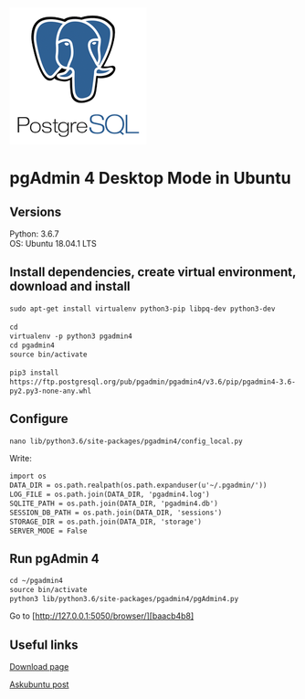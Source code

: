 ![pgAdmin](image.png)  

# pgAdmin 4 Desktop Mode in Ubuntu

## Versions

Python: 3.6.7  
OS: Ubuntu 18.04.1 LTS  

## Install dependencies, create virtual environment, download and install

```
sudo apt-get install virtualenv python3-pip libpq-dev python3-dev

cd
virtualenv -p python3 pgadmin4
cd pgadmin4
source bin/activate

pip3 install https://ftp.postgresql.org/pub/pgadmin/pgadmin4/v3.6/pip/pgadmin4-3.6-py2.py3-none-any.whl
```
## Configure
```
nano lib/python3.6/site-packages/pgadmin4/config_local.py
```
Write:
```
import os
DATA_DIR = os.path.realpath(os.path.expanduser(u'~/.pgadmin/'))
LOG_FILE = os.path.join(DATA_DIR, 'pgadmin4.log')
SQLITE_PATH = os.path.join(DATA_DIR, 'pgadmin4.db')
SESSION_DB_PATH = os.path.join(DATA_DIR, 'sessions')
STORAGE_DIR = os.path.join(DATA_DIR, 'storage')
SERVER_MODE = False
```

## Run pgAdmin 4

```
cd ~/pgadmin4
source bin/activate
python3 lib/python3.6/site-packages/pgadmin4/pgAdmin4.py
```

Go to [http://127.0.0.1:5050/browser/][baacb4b8]

  [baacb4b8]: http://127.0.0.1:5050/browser/ "http://127.0.0.1:5050/browser/"

## Useful links

[Download page][f29d5a51]

  [f29d5a51]: https://www.pgadmin.org/download/pgadmin-4-python-wheel/ "Download page"

[Askubuntu post][31882bab]

  [31882bab]: https://askubuntu.com/questions/831262/how-to-install-pgadmin-4-in-desktop-mode-on-ubuntu "askubuntu"
